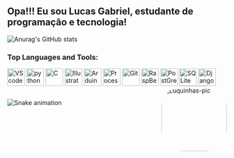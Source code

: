 ## Opa!!! Eu sou Lucas Gabriel, estudante de programação e tecnologia!


![Anurag's GitHub stats](https://github-readme-stats.vercel.app/api?username=Lucasgdbs&hide=contribs,issues&count_private=true&show_icons=true&theme=dark)

<h3>Top Languages and Tools:</h1>
<div style="display: inline_block>"<br>
  <img align="center" alt="VScode" height="40" width="40" src="https://cdn.jsdelivr.net/gh/devicons/devicon/icons/vscode/vscode-original.svg"/>
  <img align="center" alt="python" height="40" width="40" src="https://cdn.jsdelivr.net/gh/devicons/devicon/icons/python/python-original.svg"/>
  <img align="center" alt="C" height="40" width="40" src="https://cdn.jsdelivr.net/gh/devicons/devicon/icons/c/c-original.svg"/>
  <img align="center" alt="Illustrator" height="40" width="40" src="https://cdn.jsdelivr.net/gh/devicons/devicon/icons/illustrator/illustrator-line.svg"/>
  <img align="center" alt="Arduino" height="40" width="40" src="https://cdn.jsdelivr.net/gh/devicons/devicon/icons/arduino/arduino-original.svg" />
  <img align="center" alt="Processing" height="40" width="40" src="https://cdn.jsdelivr.net/gh/devicons/devicon/icons/processing/processing-original-wordmark.svg" />
  <img align="center" alt="Git" height="40" width="40" src="https://cdn.jsdelivr.net/gh/devicons/devicon/icons/git/git-original.svg"/>
  <img align="center" alt="RaspBerry" height="40" width="40" src="https://cdn.jsdelivr.net/gh/devicons/devicon/icons/raspberrypi/raspberrypi-original.svg"/>
  <img align="center" alt="PostGreSQL" height="40" width="40" src="https://cdn.jsdelivr.net/gh/devicons/devicon/icons/postgresql/postgresql-plain-wordmark.svg"/>
  <img align="center" alt="SQLite" height="40" width="40" src="https://cdn.jsdelivr.net/gh/devicons/devicon/icons/sqlite/sqlite-original-wordmark.svg"/>
  <img align="center" alt="Django" height="40" width="40" src="https://cdn.jsdelivr.net/gh/devicons/devicon/icons/django/django-plain-wordmark.svg"/>
  
  <img align="right" alt="Luquinhas-pic" height="150" style="border-radius:50px;" src="https://user-images.githubusercontent.com/114539692/224581730-d0be42d7-c840-49bd-8770-deeee031dea3.jpeg">

##

![Snake animation](https://github.com/Lucasgdbs/Lucasgdbs/blob/output/github-contribution-grid-snake.svg)



